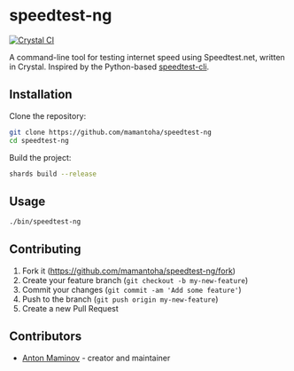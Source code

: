 # speedtest-ng

[![Crystal CI](https://github.com/mamantoha/speedtest-ng/actions/workflows/crystal.yml/badge.svg)](https://github.com/mamantoha/speedtest-ng/actions/workflows/crystal.yml)

A command-line tool for testing internet speed using Speedtest.net, written in Crystal.
Inspired by the Python-based [speedtest-cli](https://www.speedtest.net/).

## Installation

Clone the repository:

```sh
git clone https://github.com/mamantoha/speedtest-ng
cd speedtest-ng
```

Build the project:

```sh
shards build --release
```

## Usage

```sh
./bin/speedtest-ng
```

## Contributing

1. Fork it (<https://github.com/mamantoha/speedtest-ng/fork>)
2. Create your feature branch (`git checkout -b my-new-feature`)
3. Commit your changes (`git commit -am 'Add some feature'`)
4. Push to the branch (`git push origin my-new-feature`)
5. Create a new Pull Request

## Contributors

- [Anton Maminov](https://github.com/mamantoha) - creator and maintainer
